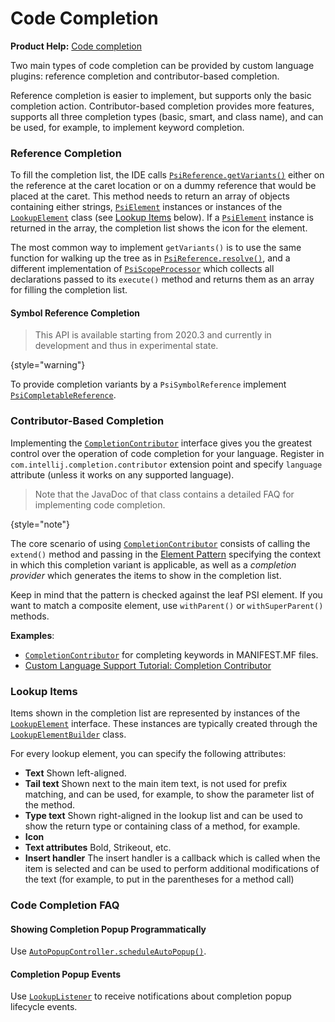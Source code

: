 # Code Completion

<!-- Copyright 2000-2022 JetBrains s.r.o. and other contributors. Use of this source code is governed by the Apache 2.0 license that can be found in the LICENSE file. -->

<tldr>

**Product Help:** [Code completion](https://www.jetbrains.com/help/idea/auto-completing-code.html)

</tldr>

Two main types of code completion can be provided by custom language plugins: reference completion and contributor-based completion.

Reference completion is easier to implement, but supports only the basic completion action.
Contributor-based completion provides more features, supports all three completion types (basic, smart, and class name), and can be used, for example, to implement keyword completion.

### Reference Completion

To fill the completion list, the IDE calls [`PsiReference.getVariants()`](%gh-ic%/platform/core-api/src/com/intellij/psi/PsiReference.java) either on the reference at the caret location or on a dummy reference that would be placed at the caret.
This method needs to return an array of objects containing either strings, [`PsiElement`](%gh-ic%/platform/core-api/src/com/intellij/psi/PsiElement.java) instances or instances of the [`LookupElement`](%gh-ic%/platform/analysis-api/src/com/intellij/codeInsight/lookup/LookupElement.java) class (see [Lookup Items](#lookup-items) below).
If a [`PsiElement`](%gh-ic%/platform/core-api/src/com/intellij/psi/PsiElement.java) instance is returned in the array, the completion list shows the icon for the element.

The most common way to implement `getVariants()` is to use the same function for walking up the tree as in [`PsiReference.resolve()`](%gh-ic%/platform/core-api/src/com/intellij/psi/PsiReference.java), and a different implementation of [`PsiScopeProcessor`](%gh-ic%/platform/core-api/src/com/intellij/psi/scope/PsiScopeProcessor.java) which collects all declarations passed to its `execute()` method and returns them as an array for filling the completion list.

#### Symbol Reference Completion

> This API is available starting from 2020.3 and currently in development and thus in experimental state.
>
{style="warning"}

To provide completion variants by a `PsiSymbolReference` implement
[`PsiCompletableReference`](%gh-ic%/platform/analysis-api/src/com/intellij/model/psi/PsiCompletableReference.java).

### Contributor-Based Completion

Implementing the [`CompletionContributor`](%gh-ic%/platform/analysis-api/src/com/intellij/codeInsight/completion/CompletionContributor.java) interface gives you the greatest control over the operation of code completion for your language.
Register in `com.intellij.completion.contributor` extension point and specify `language` attribute (unless it works on any supported language).

> Note that the JavaDoc of that class contains a detailed FAQ for implementing code completion.
>
{style="note"}

The core scenario of using [`CompletionContributor`](%gh-ic%/platform/analysis-api/src/com/intellij/codeInsight/completion/CompletionContributor.java) consists of calling the `extend()` method and passing in the [Element Pattern](element_patterns.md) specifying the context in which this completion variant is applicable, as well as a *completion provider* which generates the items to show in the completion list.

Keep in mind that the pattern is checked against the leaf PSI element.
If you want to match a composite element, use `withParent()` or `withSuperParent()` methods.

**Examples**:
- [`CompletionContributor`](https://github.com/JetBrains/intellij-plugins/blob/master/osmorc/src/org/osmorc/manifest/completion/OsgiManifestCompletionContributor.java) for completing keywords in MANIFEST.MF files.
- [Custom Language Support Tutorial: Completion Contributor](completion_contributor.md)

### Lookup Items
Items shown in the completion list are represented by instances of the [`LookupElement`](%gh-ic%/platform/analysis-api/src/com/intellij/codeInsight/lookup/LookupElement.java) interface.
These instances are typically created through the [`LookupElementBuilder`](%gh-ic%/platform/analysis-api/src/com/intellij/codeInsight/lookup/LookupElementBuilder.java) class.

For every lookup element, you can specify the following attributes:

* **Text** Shown left-aligned.
* **Tail text** Shown next to the main item text, is not used for prefix matching, and can be used, for example, to show the parameter list of the method.
* **Type text** Shown right-aligned in the lookup list and can be used to show the return type or containing class of a method, for example.
* **Icon**
* **Text attributes** Bold, Strikeout, etc.
* **Insert handler** The insert handler is a callback which is called when the item is selected and can be used to perform additional modifications of the text (for example, to put in the parentheses for a method call)

### Code Completion FAQ

#### Showing Completion Popup Programmatically

Use [`AutoPopupController.scheduleAutoPopup()`](%gh-ic%/platform/analysis-impl/src/com/intellij/codeInsight/AutoPopupController.java).

#### Completion Popup Events

Use [`LookupListener`](%gh-ic%/platform/analysis-api/src/com/intellij/codeInsight/lookup/LookupListener.java) to receive notifications about completion popup lifecycle events.
